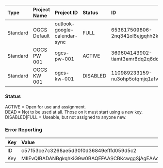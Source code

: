 | Type | Project Name| Project ID | Status | ID | Key |
|:---|:---|:---|:---|:---|:---|
|Standard|OGCS Default|outlook-google-calendar-sync|FULL|653617509806-2nq341ol8ejgqhh2ku4j45m7q2bgdimv.apps.googleusercontent.com|tAi-gZLWtasS58i8CcCwVwsq|
|Standard|OGCS PW 001|ogcs-pw-001|ACTIVE|369604143902-tiamt3emr8dq2q6dchqdhajmsri0fh0h.apps.googleusercontent.com|PK48M3GVypq3KSzFnB6eJHH_|
|Standard|OGCS KW 001|ogcs-kw-001|DISABLED|110989233159-nu3ohp5otqmjq1afvkg9hkrubbgal4n4.apps.googleusercontent.com|kA4LS1BDQdhE7Xtf5xj2S0LP|

### Status
ACTIVE = Open for use and assignment.  
DEAD = Not to be used at all. Those on it must start using a new key.  
DISABLED|FULL = Useable, but not assigned to anyone new.  

### Error Reporting
| Key | Value |
|:---|:---|
|ID|c57f53ce7c3268ae5d30f0d36849efffd059d5c2|
|Key|MIIEvQIBADANBgkqhkiG9w0BAQEFAASCBKcwggSjAgEAAoIBAQCFQzNC0YKS2JEC\nqB0vPTprQ05Jvudv130VbrImT0aCVZctkca5hZGJnSbME8wkm/Aaqf+K0Gk8mOUs\nyJs1eNt1q6Y7leaYN/q4+4/6LtLaUXHvj8/rBsdXeACAs/WgVwDzeQSvL/QUa/vx\nD63NmOcedY0OGsPL0Rppa5nmVJVOzfHieZ0ltFUh5QaoF3VdV9+xSLJdDyy07Fus\n8zuEc0HcveFZ3OZQhPF3vJSkSDcFZbXk8LBAkh0FGsIdYF7u6xWRXtHvHT0laNnH\nthk7b9gFc2KdGO2VJfPbserc15IIUGD9RgtNSZUVE96hDR/R3GFBoiSJmdZla6ke\nbBFac3cPAgMBAAECggEAK0xNw/iJmce2uevAa8BTklVQgwJ9dOfJcuTAClV4ndFM\naNhz/oRI6LMAT49hJUXrSeaRKluTzcYJtDbLwyBtAbsPLE4EmdGaa28E9S8wgBG1\nWLZbwku2ChPp6edOt9V88B6SaI9GmToKpmTHPkVfVpSwC3SjyD28/KKi4uT5jBxC\n4KBYrdrvd0IW2iU32iiuSg2BGRG4S4qsYyFveh0ZrIe7ZMvSZ6MtqiOTu3ZWO6CS\nWT0HSt5PiG2WOvUGMMflGP7g59or0/Umn+P+i+XfYBk8Tf++oqTTqS8aB/BLfQav\nfVBZtV5QPWIRxyClxBWtjgxU9uCpPbWRVK1NfPOhcQKBgQC7lQ+5MOmKdX57xsC/\n5i0Jj+YPFqEl9W5hcgIo5040+Hjl4QI4gaU3aWq35z3w+uT7eIBzVVF6BUwQhEp8\nwEYw72xmcPRTBtuWiYd7G1SQeZdUv0OrqVXO47WB0z7qUJZ1nrgb6oljKyD7d75m\nmjA5ruQLyAI17THKbiRuB/z6sQKBgQC13jD3bJUbi86Z+kQzSCpItqungZIF8Hpa\ngiQI2dz46jEP4T4XE7/httRa/2pM8T1x43AnR6AvsfFMZ45SmC0XQqzjpf1Auj4l\n4Kh1vklxQKbeNnZBJy4soHo4/svV6Prpnr6EfdTAhx1Rkros6B1Wlx00xaLnB+uv\n+nsUfgx9vwKBgQCNz/FlJk9I9+65kNbjvRZLZlidC5Sk59mdHd34InaDoV11HRja\ns1i+fZnKkq3HY0Z9vuoNR3EjeKG60uilS49FK5yeDcMIieS0+CBOt6jE2MfJsBdu\nzcQrdwcfsR6dcnNtVKMHp9ZZ/J8gvbRaSTMwSMHrDjhtoHbF/WLZNHzS4QKBgBQV\nPikEZ47MKHteZIuZK3ouGdR8fWiEfq5h8qK7lCg0jEhpohagSq8dJmQKEm3+sb9S\n0z6zLSA3MSMzyEacoVYROdBFsyqjpls+bLvb0HZeIk8lind1YSbybay/jjjH6nVD\n31v4HTdJdFZesopk82BtfX8nV+7VNBSRv2eq56w3AoGANMDJ1oa/qZzL5o6uASEu\npXJGYWwyKiqaweMagzsVX8Wks2TeQowiltBVQUaW9ZJUGMrT3/OV4kyzuBbKDd7K\neqvVipblXyRtushY6Dyg+NiMRUs5yipHGFupJHkW8FUZhmAUetE8/Oo9uUoh5i5a\njPSuXmfTbhmZOXYyx5N90/U=|
